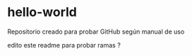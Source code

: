 # hello-world



Repositorio creado para probar GitHub según manual de uso 

edito este readme para probar ramas ?
